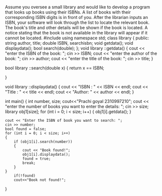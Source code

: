 Assume you oversee a small library and would like to develop a program that looks up books using their ISBNs. A list of books with their corresponding ISBN digits is in front of you. After the librarian inputs an ISBN, your software will look through the list to locate the relevant book.  The book's title and other details will be shown if the book is located. A notice stating that the book is not available in the library will appear if it cannot be located.
#include <iostream>
using namespace std;
class library
{
public:
    string author, title;
    double ISBN, searchisbn;
    void getdata();
    void displaydata();
    bool search(double);
};
void library ::getdata()
{
    cout << "enter the ISBN of the book: ";
    cin >> ISBN;
    cout << "enter the author of the book: ";
    cin >> author;
    cout << "enter the title of the book: ";
    cin >> title;
}

bool library ::search(double x)
{
    return x == ISBN;
    
}

void library ::displaydata()
{
    cout << "ISBN : " << ISBN << endl;
    cout << "Title : " << title << endl;
    cout << "Author: " << author << endl;
}

int main()
{
    int number, size;
    cout<<"Prachi goyal 2310997210";
    cout << "enter the number of books you want to enter the details: ";
    cin >> size;
    library obj1[size];
    for (int i = 0; i < size; i++)
    {
        obj1[i].getdata();
    }

    cout << "Enter the ISBN of book you want to search: ";
    cin >> number;
    bool found = false;
    for (int i = 0; i < size; i++)
    {
        if (obj1[i].search(number))
        {
            cout << "Book found!";
            obj1[i].displaydata();
            found = true;
            break;
        }
    }
        if(!found)
        cout<<"Book not found!";
}
